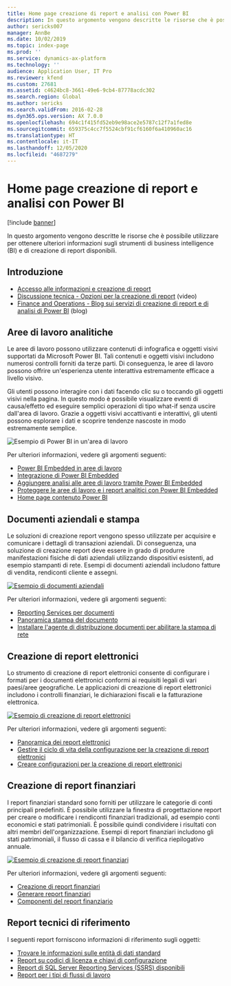 ```yaml
---
title: Home page creazione di report e analisi con Power BI
description: In questo argomento vengono descritte le risorse che è possibile utilizzare per ottenere ulteriori informazioni sugli strumenti di business intelligence e di creazione di report disponibili.
author: sericks007
manager: AnnBe
ms.date: 10/02/2019
ms.topic: index-page
ms.prod: ''
ms.service: dynamics-ax-platform
ms.technology: ''
audience: Application User, IT Pro
ms.reviewer: kfend
ms.custom: 27681
ms.assetid: c4624bc8-3661-49e6-9cb4-87778acdc302
ms.search.region: Global
ms.author: sericks
ms.search.validFrom: 2016-02-28
ms.dyn365.ops.version: AX 7.0.0
ms.openlocfilehash: 694c1f415fd52eb9e98ace2e5787c12f7a1fed8e
ms.sourcegitcommit: 659375c4cc7f5524cbf91cf6160f6a410960ac16
ms.translationtype: HT
ms.contentlocale: it-IT
ms.lasthandoff: 12/05/2020
ms.locfileid: "4687279"
---
```

# <a name="reporting-and-analytics-with-power-bi-home-page"></a>Home page creazione di report e analisi con Power BI

[!include [banner](../includes/banner.md)]

In questo argomento vengono descritte le risorse che è possibile utilizzare per ottenere ulteriori informazioni sugli strumenti di business intelligence (BI) e di creazione di report disponibili.

## <a name="get-started"></a>Introduzione
- [Accesso alle informazioni e creazione di report](information-access-reporting.md)
- [Discussione tecnica - Opzioni per la creazione di report](https://www.youtube.com/watch?v=NzZONjKs5xA) (video)
- [Finance and Operations - Blog sui servizi di creazione di report e di analisi di Power BI](https://community.dynamics.com/365/financeandoperations/b/powerbianalyticsandreporting) (blog)

## <a name="analytical-workspaces"></a>Aree di lavoro analitiche
Le aree di lavoro possono utilizzare contenuti di infografica e oggetti visivi supportati da Microsoft Power BI. Tali contenuti e oggetti visivi includono numerosi controlli forniti da terze parti. Di conseguenza, le aree di lavoro possono offrire un'esperienza utente interattiva estremamente efficace a livello visivo.

Gli utenti possono interagire con i dati facendo clic su o toccando gli oggetti visivi nella pagina. In questo modo è possibile visualizzare eventi di causa/effetto ed eseguire semplici operazioni di tipo what-if senza uscire dall'area di lavoro. Grazie a oggetti visivi accattivanti e interattivi, gli utenti possono esplorare i dati e scoprire tendenze nascoste in modo estremamente semplice.

![Esempio di Power BI in un'area di lavoro](./media/Power-BI-in-D365-Workspace.png)

Per ulteriori informazioni, vedere gli argomenti seguenti:

- [Power BI Embedded in aree di lavoro](embed-power-bi-workspaces.md)
- [Integrazione di Power BI Embedded](power-bi-embedded-integration.md)
- [Aggiungere analisi alle aree di lavoro tramite Power BI Embedded](add-analytics-tab-workspaces.md)
- [Proteggere le aree di lavoro e i report analitici con Power BI Embedded](secure-analytical-workspaces.md)
- [Home page contenuto Power BI](power-bi-home-page.md)

## <a name="business-documents-and-printing"></a>Documenti aziendali e stampa
Le soluzioni di creazione report vengono spesso utilizzate per acquisire e comunicare i dettagli di transazioni aziendali. Di conseguenza, una soluzione di creazione report deve essere in grado di produrre manifestazioni fisiche di dati aziendali utilizzando dispositivi esistenti, ad esempio stampanti di rete. Esempi di documenti aziendali includono fatture di vendita, rendiconti cliente e assegni.

[![Esempio di documenti aziendali](./media/image-of-business-documents-1024x632.png)](./media/image-of-business-documents.png)

Per ulteriori informazioni, vedere gli argomenti seguenti:

- [Reporting Services per documenti](document-reporting-services.md)
- [Panoramica stampa del documento](print-documents.md)
- [Installare l'agente di distribuzione documenti per abilitare la stampa di rete](install-document-routing-agent.md)

## <a name="electronic-reporting"></a>Creazione di report elettronici
Lo strumento di creazione di report elettronici consente di configurare i formati per i documenti elettronici conformi ai requisiti legali di vari paesi/aree geografiche. Le applicazioni di creazione di report elettronici includono i controlli finanziari, le dichiarazioni fiscali e la fatturazione elettronica.

[![Esempio di creazione di report elettronici](./media/electronic-reporting-example.png)](./media/electronic-reporting-example.png)

Per ulteriori informazioni, vedere gli argomenti seguenti:

- [Panoramica dei report elettronici](general-electronic-reporting.md)
- [Gestire il ciclo di vita della configurazione per la creazione di report elettronici](general-electronic-reporting-manage-configuration-lifecycle.md)
- [Creare configurazioni per la creazione di report elettronici](electronic-reporting-configuration.md)

## <a name="financial-reporting"></a>Creazione di report finanziari
I report finanziari standard sono forniti per utilizzare le categorie di conti principali predefiniti. È possibile utilizzare la finestra di progettazione report per creare o modificare i rendiconti finanziari tradizionali, ad esempio conti economici e stati patrimoniali. È possibile quindi condividere i risultati con altri membri dell'organizzazione. Esempi di report finanziari includono gli stati patrimoniali, il flusso di cassa e il bilancio di verifica riepilogativo annuale.

[![Esempio di creazione di report finanziari](./media/financial-reporting-example.png)](./media/financial-reporting-example.png)

Per ulteriori informazioni, vedere gli argomenti seguenti:

- [Creazione di report finanziari](financial-reporting-intro.md)
- [Generare report finanziari](generate-financial-report.md)
- [Componenti del report finanziario](financial-report-components.md)

## <a name="technical-reference-reports"></a>Report tecnici di riferimento
I seguenti report forniscono informazioni di riferimento sugli oggetti:

- [Trovare le informazioni sulle entità di dati standard](../data-entities/data-entities-report.md)
- [Report su codici di licenza e chiavi di configurazione](../sysadmin/license-codes-configuration-keys-report.md)
- [Report di SQL Server Reporting Services (SSRS) disponibili](SSRS-report.md)
- [Report per i tipi di flussi di lavoro](../../fin-ops/organization-administration/workflow-types-report.md)
